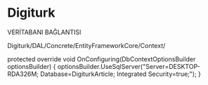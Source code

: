 # Digiturk


VERİTABANI BAĞLANTISI

Digiturk/DAL/Concrete/EntityFrameworkCore/Context/

protected override void OnConfiguring(DbContextOptionsBuilder optionsBuilder)
		{
			optionsBuilder.UseSqlServer("Server=DESKTOP-RDA326M; Database=DigiturkArticle; Integrated Security=true;");
		}
